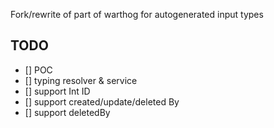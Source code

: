 Fork/rewrite of part of warthog for autogenerated input types

## TODO

- [] POC
- [] typing resolver & service
- [] support Int ID
- [] support created/update/deleted By
- [] support deletedBy

